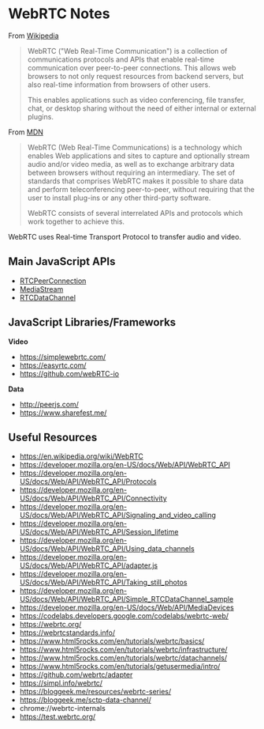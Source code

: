 # WebRTC Notes

From [Wikipedia]

> WebRTC ("Web Real-Time Communication") is a collection of communications
> protocols and APIs that enable real-time communication over peer-to-peer
> connections.  This allows web browsers to not only request resources from
> backend servers, but also real-time information from browsers of other users.
>
> This enables applications such as video conferencing, file transfer, chat, or
> desktop sharing without the need of either internal or external plugins.

From [MDN]

> WebRTC (Web Real-Time Communications) is a technology which enables Web
> applications and sites to capture and optionally stream audio and/or video
> media, as well as to exchange arbitrary data between browsers without
> requiring an intermediary.  The set of standards that comprises WebRTC makes
> it possible to share data and perform teleconferencing peer-to-peer, without
> requiring that the user to install plug-ins or any other third-party software.
> 
> WebRTC consists of several interrelated APIs and protocols which work together
> to achieve this.

WebRTC uses Real-time Transport Protocol to transfer audio and video.


## Main JavaScript APIs

* [RTCPeerConnection]
* [MediaStream]
* [RTCDataChannel]


## JavaScript Libraries/Frameworks

**Video**

* https://simplewebrtc.com/
* https://easyrtc.com/
* https://github.com/webRTC-io

**Data**

* http://peerjs.com/
* https://www.sharefest.me/


## Useful Resources

* https://en.wikipedia.org/wiki/WebRTC
* https://developer.mozilla.org/en-US/docs/Web/API/WebRTC_API
* https://developer.mozilla.org/en-US/docs/Web/API/WebRTC_API/Protocols
* https://developer.mozilla.org/en-US/docs/Web/API/WebRTC_API/Connectivity
* https://developer.mozilla.org/en-US/docs/Web/API/WebRTC_API/Signaling_and_video_calling
* https://developer.mozilla.org/en-US/docs/Web/API/WebRTC_API/Session_lifetime
* https://developer.mozilla.org/en-US/docs/Web/API/WebRTC_API/Using_data_channels
* https://developer.mozilla.org/en-US/docs/Web/API/WebRTC_API/adapter.js
* https://developer.mozilla.org/en-US/docs/Web/API/WebRTC_API/Taking_still_photos
* https://developer.mozilla.org/en-US/docs/Web/API/WebRTC_API/Simple_RTCDataChannel_sample
* https://developer.mozilla.org/en-US/docs/Web/API/MediaDevices
* https://codelabs.developers.google.com/codelabs/webrtc-web/
* https://webrtc.org/
* https://webrtcstandards.info/
* https://www.html5rocks.com/en/tutorials/webrtc/basics/
* https://www.html5rocks.com/en/tutorials/webrtc/infrastructure/
* https://www.html5rocks.com/en/tutorials/webrtc/datachannels/
* https://www.html5rocks.com/en/tutorials/getusermedia/intro/
* https://github.com/webrtc/adapter
* https://simpl.info/webrtc/
* https://bloggeek.me/resources/webrtc-series/
* https://bloggeek.me/sctp-data-channel/
* chrome://webrtc-internals
* https://test.webrtc.org/


[mediastream]: https://developer.mozilla.org/en-US/docs/Web/API/MediaStream
[mdn]: https://developer.mozilla.org/en-US/docs/Web/API/WebRTC_API
[rtcdatachannel]: https://developer.mozilla.org/en-US/docs/Web/API/RTCDataChannel
[rtcpeerconnection]: https://developer.mozilla.org/en-US/docs/Web/API/RTCPeerConnection
[wikipedia]: https://en.wikipedia.org/wiki/WebRTC
